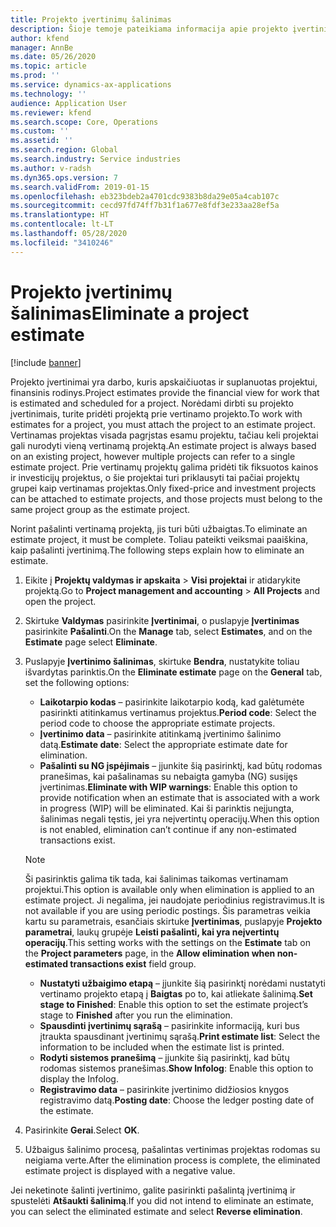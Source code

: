 ```yaml
---
title: Projekto įvertinimų šalinimas
description: Šioje temoje pateikiama informacija apie projekto įvertinimų šalinimą po to, kai jis užbaigiamas.
author: kfend
manager: AnnBe
ms.date: 05/26/2020
ms.topic: article
ms.prod: ''
ms.service: dynamics-ax-applications
ms.technology: ''
audience: Application User
ms.reviewer: kfend
ms.search.scope: Core, Operations
ms.custom: ''
ms.assetid: ''
ms.search.region: Global
ms.search.industry: Service industries
ms.author: v-radsh
ms.dyn365.ops.version: 7
ms.search.validFrom: 2019-01-15
ms.openlocfilehash: eb323bdeb2a4701cdc9383b8da29e05a4cab107c
ms.sourcegitcommit: cecd97fd74ff7b31f1a677e8fdf3e233aa28ef5a
ms.translationtype: HT
ms.contentlocale: lt-LT
ms.lasthandoff: 05/28/2020
ms.locfileid: "3410246"
---
```

# <a name="eliminate-a-project-estimate"></a><span data-ttu-id="7077d-103">Projekto įvertinimų šalinimas</span><span class="sxs-lookup"><span data-stu-id="7077d-103">Eliminate a project estimate</span></span>

[!include [banner](../includes/banner.md)]

<span data-ttu-id="7077d-104">Projekto įvertinimai yra darbo, kuris apskaičiuotas ir suplanuotas projektui, finansinis rodinys.</span><span class="sxs-lookup"><span data-stu-id="7077d-104">Project estimates provide the financial view for work that is estimated and scheduled for a project.</span></span> <span data-ttu-id="7077d-105">Norėdami dirbti su projekto įvertinimais, turite pridėti projektą prie vertinamo projekto.</span><span class="sxs-lookup"><span data-stu-id="7077d-105">To work with estimates for a project, you must attach the project to an estimate project.</span></span> <span data-ttu-id="7077d-106">Vertinamas projektas visada pagrįstas esamu projektu, tačiau keli projektai gali nurodyti vieną vertinamą projektą.</span><span class="sxs-lookup"><span data-stu-id="7077d-106">An estimate project is always based on an existing project, however multiple projects can refer to a single estimate project.</span></span> <span data-ttu-id="7077d-107">Prie vertinamų projektų galima pridėti tik fiksuotos kainos ir investicijų projektus, o šie projektai turi priklausyti tai pačiai projektų grupei kaip vertinamas projektas.</span><span class="sxs-lookup"><span data-stu-id="7077d-107">Only fixed-price and investment projects can be attached to estimate projects, and those projects must belong to the same project group as the estimate project.</span></span>

<span data-ttu-id="7077d-108">Norint pašalinti vertinamą projektą, jis turi būti užbaigtas.</span><span class="sxs-lookup"><span data-stu-id="7077d-108">To eliminate an estimate project, it must be complete.</span></span> <span data-ttu-id="7077d-109">Toliau pateikti veiksmai paaiškina, kaip pašalinti įvertinimą.</span><span class="sxs-lookup"><span data-stu-id="7077d-109">The following steps explain how to eliminate an estimate.</span></span>

1. <span data-ttu-id="7077d-110">Eikite į **Projektų valdymas ir apskaita** > **Visi projektai** ir atidarykite projektą.</span><span class="sxs-lookup"><span data-stu-id="7077d-110">Go to **Project management and accounting** > **All Projects** and open the project.</span></span> 
2. <span data-ttu-id="7077d-111">Skirtuke **Valdymas** pasirinkite **Įvertinimai**, o puslapyje **Įvertinimas** pasirinkite **Pašalinti**.</span><span class="sxs-lookup"><span data-stu-id="7077d-111">On the **Manage** tab, select **Estimates**, and on the **Estimate** page select **Eliminate**.</span></span>
3. <span data-ttu-id="7077d-112">Puslapyje **Įvertinimo šalinimas**, skirtuke **Bendra**, nustatykite toliau išvardytas parinktis.</span><span class="sxs-lookup"><span data-stu-id="7077d-112">On the **Eliminate estimate** page on the **General** tab, set the following options:</span></span>

   - <span data-ttu-id="7077d-113">**Laikotarpio kodas** – pasirinkite laikotarpio kodą, kad galėtumėte pasirinkti atitinkamus vertinamus projektus.</span><span class="sxs-lookup"><span data-stu-id="7077d-113">**Period code**: Select the period code to choose the appropriate estimate projects.</span></span> 
   - <span data-ttu-id="7077d-114">**Įvertinimo data** – pasirinkite atitinkamą įvertinimo šalinimo datą.</span><span class="sxs-lookup"><span data-stu-id="7077d-114">**Estimate date**: Select the appropriate estimate date for elimination.</span></span>
   - <span data-ttu-id="7077d-115">**Pašalinti su NG įspėjimais** – įjunkite šią pasirinktį, kad būtų rodomas pranešimas, kai pašalinamas su nebaigta gamyba (NG) susijęs įvertinimas.</span><span class="sxs-lookup"><span data-stu-id="7077d-115">**Eliminate with WIP warnings**: Enable this option to provide notification when an estimate that is associated with a work in progress (WIP) will be eliminated.</span></span> <span data-ttu-id="7077d-116">Kai ši parinktis neįjungta, šalinimas negali tęstis, jei yra neįvertintų operacijų.</span><span class="sxs-lookup"><span data-stu-id="7077d-116">When this option is not enabled, elimination can’t continue if any non-estimated transactions exist.</span></span> 
   > [!NOTE]
   > <span data-ttu-id="7077d-117">Ši pasirinktis galima tik tada, kai šalinimas taikomas vertinamam projektui.</span><span class="sxs-lookup"><span data-stu-id="7077d-117">This option is available only when elimination is applied to an estimate project.</span></span> <span data-ttu-id="7077d-118">Ji negalima, jei naudojate periodinius registravimus.</span><span class="sxs-lookup"><span data-stu-id="7077d-118">It is not available if you are using periodic postings.</span></span> <span data-ttu-id="7077d-119">Šis parametras veikia kartu su parametrais, esančiais skirtuke **Įvertinimas**, puslapyje **Projekto parametrai**, laukų grupėje **Leisti pašalinti, kai yra neįvertintų operacijų**.</span><span class="sxs-lookup"><span data-stu-id="7077d-119">This setting works with the settings on the **Estimate** tab on the **Project parameters** page, in the **Allow elimination when non-estimated transactions exist** field group.</span></span>
   - <span data-ttu-id="7077d-120">**Nustatyti užbaigimo etapą** – įjunkite šią pasirinktį norėdami nustatyti vertinamo projekto etapą į **Baigtas** po to, kai atliekate šalinimą.</span><span class="sxs-lookup"><span data-stu-id="7077d-120">**Set stage to Finished**: Enable this option to set the estimate project’s stage to **Finished** after you run the elimination.</span></span>
   - <span data-ttu-id="7077d-121">**Spausdinti įvertinimų sąrašą** – pasirinkite informaciją, kuri bus įtraukta spausdinant įvertinimų sąrašą.</span><span class="sxs-lookup"><span data-stu-id="7077d-121">**Print estimate list**: Select the information to be included when the estimate list is printed.</span></span>
   - <span data-ttu-id="7077d-122">**Rodyti sistemos pranešimą** – įjunkite šią pasirinktį, kad būtų rodomas sistemos pranešimas.</span><span class="sxs-lookup"><span data-stu-id="7077d-122">**Show Infolog**: Enable this option to display the Infolog.</span></span>
   - <span data-ttu-id="7077d-123">**Registravimo data** – pasirinkite įvertinimo didžiosios knygos registravimo datą.</span><span class="sxs-lookup"><span data-stu-id="7077d-123">**Posting date**: Choose the ledger posting date of the estimate.</span></span>

4.  <span data-ttu-id="7077d-124">Pasirinkite **Gerai**.</span><span class="sxs-lookup"><span data-stu-id="7077d-124">Select **OK**.</span></span>
5. <span data-ttu-id="7077d-125">Užbaigus šalinimo procesą, pašalintas vertinimas projektas rodomas su neigiama verte.</span><span class="sxs-lookup"><span data-stu-id="7077d-125">After the elimination process is complete, the eliminated estimate project is displayed with a negative value.</span></span> 

<span data-ttu-id="7077d-126">Jei neketinote šalinti įvertinimo, galite pasirinkti pašalintą įvertinimą ir spustelėti **Atšaukti šalinimą**.</span><span class="sxs-lookup"><span data-stu-id="7077d-126">If you did not intend to eliminate an estimate, you can select the eliminated estimate and select **Reverse elimination**.</span></span>   
